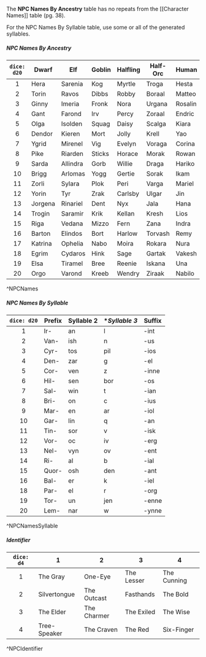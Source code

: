 The **NPC Names By Ancestry** table has no repeats from the [[Character Names]] table (pg. 38).

For the NPC Names By Syllable table, use some or all of the generated syllables.
##### NPC Names By Ancestry
| `dice: d20` | **Dwarf** | **Elf**  | **Goblin** | **Halfling** | **Half-Orc** | **Human** |
|:-----------:| --------- | -------- | ---------- | ------------ | ------------ | --------- |
|      1      | Hera      | Sarenia  | Kog        | Myrtle       | Troga        | Hesta     |
|      2      | Torin     | Ravos    | Dibbs      | Robby        | Boraal       | Matteo    |
|      3      | Ginny     | Imeria   | Fronk      | Nora         | Urgana       | Rosalin   |
|      4      | Gant      | Farond   | Irv        | Percy        | Zoraal       | Endric    |
|      5      | Olga      | Isolden  | Squag      | Daisy        | Scalga       | Kiara     |
|      6      | Dendor    | Kieren   | Mort       | Jolly        | Krell        | Yao       |
|      7      | Ygrid     | Mirenel  | Vig        | Evelyn       | Voraga       | Corina    |
|      8      | Pike      | Riarden  | Sticks     | Horace       | Morak        | Rowan     |
|      9      | Sarda     | Allindra | Gorb       | Willie       | Draga        | Hariko    |
|     10      | Brigg     | Arlomas  | Yogg       | Gertie       | Sorak        | Ikam      |
|     11      | Zorli     | Sylara   | Plok       | Peri         | Varga        | Mariel    |
|     12      | Yorin     | Tyr      | Zrak       | Carlsby      | Ulgar        | Jin       |
|     13      | Jorgena   | Rinariel | Dent       | Nyx          | Jala         | Hana      |
|     14      | Trogin    | Saramir  | Krik       | Kellan       | Kresh        | Lios      |
|     15      | Riga      | Vedana   | Mizzo      | Fern         | Zana         | Indra     |
|     16      | Barton    | Elindos  | Bort       | Harlow       | Torvash      | Remy      |
|     17      | Katrina   | Ophelia  | Nabo       | Moira        | Rokara       | Nura      |
|     18      | Egrim     | Cydaros  | Hink       | Sage         | Gartak       | Vakesh    |
|     19      | Elsa      | Tiramel  | Bree       | Reenie       | Iskana       | Una       |
|     20      | Orgo      | Varond   | Kreeb      | Wendry       | Ziraak       | Nabilo    |
^NPCNames
##### NPC Names By Syllable
| `dice: d20` | **Prefix** | **Syllable 2** | **Syllable 3* | **Suffix** |
|:-----------:| ---------- | -------------- | ------------- | ---------- |
|      1      | Ir-        | an             | l             | -int       |
|      2      | Van-       | ish            | n             | -us        |
|      3      | Cyr-       | tos            | pil           | -ios       |
|      4      | Den-       | zar            | g             | -el        |
|      5      | Cor-       | ven            | z             | -inne      |
|      6      | Hil-       | sen            | bor           | -os        |
|      7      | Sal-       | win            | t             | -ian       |
|      8      | Bri-       | on             | c             | -ius       |
|      9      | Mar-       | en             | ar            | -iol       |
|     10      | Gar-       | lin            | q             | -an        |
|     11      | Tin-       | sor            | v             | -isk       |
|     12      | Vor-       | oc             | iv            | -erg       |
|     13      | Nel-       | vyn            | ov            | -ent       |
|     14      | Ri-        | al             | b             | -ial       |
|     15      | Quor-      | osh            | den           | -ant       |
|     16      | Bal-       | er             | k             | -iel       |
|     18      | Par-       | el             | r             | -org       |
|     19      | Tor-       | un             | jen           | -enne      |
|     20      | Lem-       | nar            | w             | -ynne      |
^NPCNamesSyllable
##### Identifier
| `dice: d4` | **1**        | **2**       | **3**      | **4**       |
|:----------:| ------------ | ----------- | ---------- | ----------- |
|     1      | The Gray     | One-Eye     | The Lesser | The Cunning |
|     2      | Silvertongue | The Outcast | Fasthands  | The Bold    |
|     3      | The Elder    | The Charmer | The Exiled | The Wise    |
|     4      | Tree-Speaker | The Craven  | The Red    | Six-Finger  |
^NPCIdentifier



